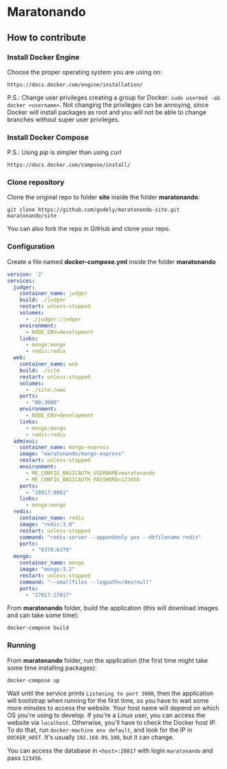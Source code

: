 # Maratonando

## How to contribute

### Install Docker Engine

Choose the proper operating system you are using on:

```
https://docs.docker.com/engine/installation/
```

P.S.: Change user privileges creating a group for Docker: `sudo usermod -aG docker <username>`.
Not changing the privileges can be annoying, since Docker will install packages as root and
you will not be able to change branches without super user privileges.

### Install Docker Compose

P.S.: Using _pip_ is simpler than using _curl_

```
https://docs.docker.com/compose/install/
```

### Clone repository

Clone the original repo to folder **site** inside the folder **maratonando**:

```
git clone https://github.com/godely/maratonando-site.git maratonando/site
```

You can also fork the repo in GitHub and clone your repo.

### Configuration

Create a file named **docker-compose.yml** inside the folder **maratonando**

```yml
version: '2'
services:
  judger:
    container_name: judger
    build: ./judger
    restart: unless-stopped
    volumes:
      - ./judger:/judger
    environment:
      - NODE_ENV=development
    links:
      - mongo:mongo
      - redis:redis
  web:
    container_name: web
    build: ./site
    restart: unless-stopped
    volumes:
      - ./site:/www
    ports:
      - "80:3000"
    environment:
      - NODE_ENV=development
    links:
      - mongo:mongo
      - redis:redis
  adminui:
    container_name: mongo-express
    image: "maratonando/mongo-express"
    restart: unless-stopped
    environment:
      - ME_CONFIG_BASICAUTH_USERNAME=maratonando
      - ME_CONFIG_BASICAUTH_PASSWORD=123456
    ports:
      - "28017:8081"
    links:
      - mongo:mongo
  redis:
    container_name: redis
    image: "redis:3.0"
    restart: unless-stopped
    command: "redis-server --appendonly yes --dbfilename redis"
    ports:
        - "6379:6379"
  mongo:
    container_name: mongo
    image: "mongo:3.2"
    restart: unless-stopped
    command: "--smallfiles --logpath=/dev/null"
    ports:
      - "27017:27017"
```

From **maratonando** folder, build the application (this will download images and can take some time):

```
docker-compose build
```

### Running

From **maratonando** folder, run the application (the first time might take some time installing packages):

```
docker-compose up
```

Wait until the service prints `Listening to port 3000`, then the application will bootstrap when running
for the first time, so you have to wait some more minutes to access the website. Your host name will depend on which OS you're using to develop. If you're a Linux user, you can access the website via `localhost`. Otherwise, you'll have to check the Docker host IP. To do that, run `docker-machine env default`, and look for the IP in `DOCKER_HOST`. It's usually `192.168.99.100`, but it can change.

You can access the database in `<host>:28017` with login `maratonando` and pass `123456`.
